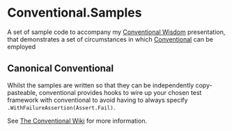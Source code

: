 # Conventional.Samples
A set of sample code to accompany my [Conventional Wisdom](https://speakerdeck.com/andrewabest/conventional-wisdom) presentation, that demonstrates a set of circumstances in which [Conventional](https://github.com/andrewabest/Conventional) can be employed

## Canonical Conventional
Whilst the samples are written so that they can be independently copy-pasteable, conventional provides hooks to wire up your chosen test framework with conventional to avoid having to always specify `.WithFailureAssertion(Assert.Fail)`.

See [The Conventional Wiki](https://github.com/andrewabest/Conventional/wiki/Configuration) for more information.
